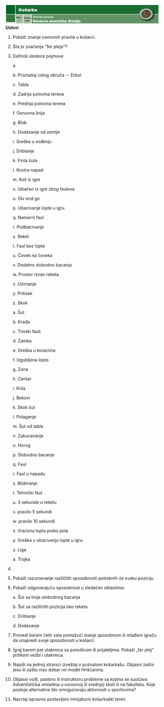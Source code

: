 ![](Vestine%20-%20zahtevi/Zahtevi%20za%20izviđače/media/kosarka/media/image1.png)**Uslovi**

1.  Pokaži znanje osnovnih pravila u košarci.

2.  Šta je značenje "fer pleja"?

3.  Definiši sledeće pojmove

    a.  

    b.  Promašaj celog obruča -- Erbol

    c.  Tabla

    d.  Zadnja polovina terena

    e.  Prednja polovina terena

    f.  Osnovna linija

    g.  Blok

    h.  Dodavanje od zemlje

    i.  Greška u vođenju

    j.  Driblanje

    k.  Finta šuta

    l.  Kontra napad

    m.  Koš iz igre

    n.  Izbačen iz igre zbog faulova

    o.  Giv end go

    p.  Ubacivanje lopte u igru

    q.  Namerni faul

    r.  Podbacivanje

    s.  Reket

    t.  Faul bez lopte

    u.  Čovek na čoveka

    v.  Dodatno slobodno bacanja

    w.  Prostor izvan reketa

    x.  Uzimanje

    y.  Pritisak

    z.  Skok

    a.  Šut

    b.  Krađa

    c.  Timski fauli

    d.  Zamka

    e.  Greška u koracima

    f.  Izgubljena lopta

    g.  Zona

    h.  Centar

    i.  Krila

    j.  Bekovi

    k.  Skok šut

    l.  Polaganje

    m.  Šut od table

    n.  Zakucavanje

    o.  Horog

    p.  Slobodno bacanje

    q.  Faul

    r.  Faul u napadu

    s.  Blokiranje

    t.  Tehnički faul

    u.  3 sekunde u reketu

    v.  pravilo 5 sekundi

    w.  pravilo 10 sekundi

    x.  Vraćena lopta preko pola

    y.  Greška u ubacivanju lopte u igru

    z.  Liga

    a.  Trojka

4.  

5.  Pokaži razumevanje različitih sposobnosti potrebnih za svaku
    poziciju

6.  Pokaži odgovarajuću sposobnost u sledećim oblastima:

    a.  Šut sa linije slobodnog bacanja

    b.  Šut sa različitih pozicija oko reketa

    c.  Driblanje

    d.  Dodavanje

7.  Provedi barem četir sata pomažući manje sposobnom ili mlađem igraču
    da unapredi svoje sposobnosti u košarci.

8.  Igraj barem pet utakmica sa porodicom ili prijateljima. Pokaži „fer
    plej" prilikom vežbi i utakmica.

9.  Napiši na jednoj stranici izveštaj o poznatom košarkašu. Objasni
    zašto jesu ili zašto nisu dobar rol model Hrišćanina.

10. Objasni vođi, pastoru ili instruktoru probleme sa kojima se suočava
    Adventistička omladina u osnovnoj ili srednjoj školi ili na
    fakultetu. Koje postoje alternative što omogućavaju aktivnosti u
    sportovima?

11. Nacrtaj ispravno postavljeni minijaturni košarkaški teren.
